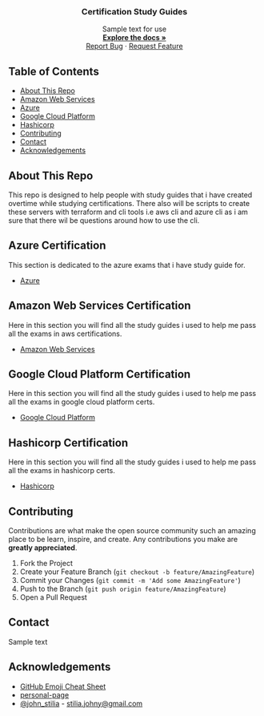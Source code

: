 <!-- PROJECT LOGO -->
<br />
<p align="center">
  <a href="">
  </a>

  <h3 align="center">Certification Study Guides</h3>

  <p align="center">
    Sample text for use
    <br />
    <a href="./README.md"><strong>Explore the docs »</strong></a>
    <br />
    <a href="tbc">Report Bug</a>
    ·
    <a href="tbc">Request Feature</a>
  </p>
</p>

<!-- TABLE OF CONTENTS -->

## Table of Contents

- [About This Repo](#About-This-Repo)
- [Amazon Web Services](#Amazon-Web-Services-Certification)
- [Azure](#Azure-Certification)
- [Google Cloud Platform](#Google-Cloud-Platform-Certification)
- [Hashicorp](#Hashicorp-Certification)
- [Contributing](#contributing)
- [Contact](#contact)
- [Acknowledgements](#acknowledgements)

<!-- ABOUT THE PROJECT -->

## About This Repo
This repo is designed to help people with study guides that i have created overtime while studying certifications.  There also will be scripts to create these servers with terraform and cli tools i.e aws cli and azure cli as i am sure that there wil be questions around how to use the cli.


## Azure Certification
This section is dedicated to the azure exams that i have study guide for.

- [Azure](https://github.com/djdta/Certification/blob/main/Azure/README.MD)

## Amazon Web Services Certification
Here in this section you will find all the study guides i used to help me pass all the exams in aws certifications.

- [Amazon Web Services](https://github.com/djdta/Certification/blob/main/AWS/README.MD)

## Google Cloud Platform Certification
Here in this section you will find all the study guides i used to help me pass all the exams in google cloud platform certs.

- [Google Cloud Platform](https://github.com/djdta/Certification/blob/main/GCP/README.MD)

## Hashicorp Certification
Here in this section you will find all the study guides i used to help me pass all the exams in hashicorp certs.

- [Hashicorp](https://github.com/djdta/Certification/tree/main/Hashicorp)

## Contributing

Contributions are what make the open source community such an amazing place to be learn, inspire, and create. Any contributions you make are **greatly appreciated**.

1. Fork the Project
2. Create your Feature Branch (`git checkout -b feature/AmazingFeature`)
3. Commit your Changes (`git commit -m 'Add some AmazingFeature'`)
4. Push to the Branch (`git push origin feature/AmazingFeature`)
5. Open a Pull Request

## Contact
Sample text


## Acknowledgements

- [GitHub Emoji Cheat Sheet](https://www.webpagefx.com/tools/emoji-cheat-sheet)
- [personal-page](https://github.com/stiliajohny)
- [@john_stilia](https://twitter.com/john_stilia) - stilia.johny@gmail.com
